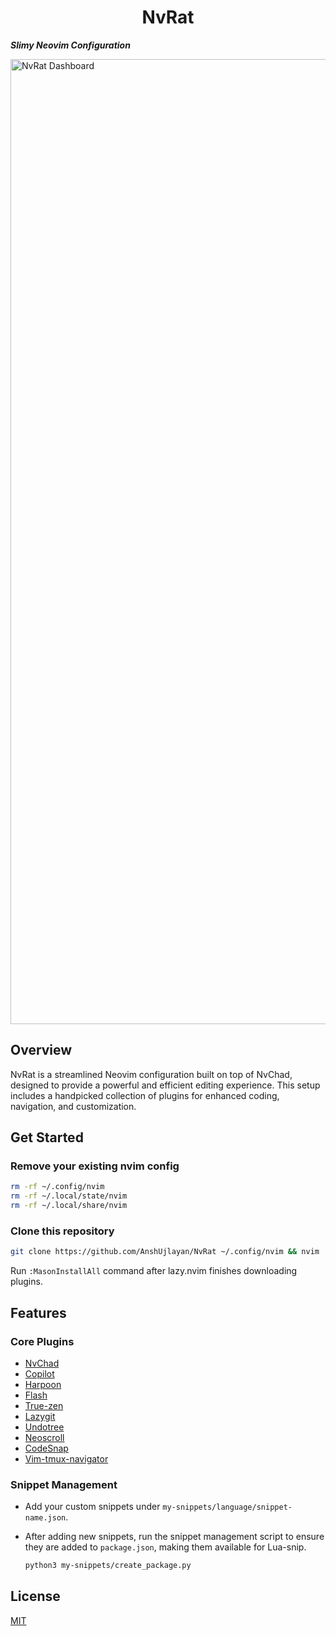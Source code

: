 <h1 align="center">NvRat</h1>

**_Slimy Neovim Configuration_**

<img width="1544" alt="NvRat Dashboard" src="https://github.com/user-attachments/assets/be0ec0fa-4179-4aa0-ae58-722b2f49d0da" />

## Overview

NvRat is a streamlined Neovim configuration built on top of NvChad, designed to provide a powerful and efficient editing experience. This setup includes a handpicked collection of plugins for enhanced coding, navigation, and customization.

## Get Started

### Remove your existing nvim config

```bash
rm -rf ~/.config/nvim
rm -rf ~/.local/state/nvim
rm -rf ~/.local/share/nvim
```

### Clone this repository

```bash
git clone https://github.com/AnshUjlayan/NvRat ~/.config/nvim && nvim
```

Run `:MasonInstallAll` command after lazy.nvim finishes downloading plugins.

## Features

### Core Plugins

- [NvChad](https://github.com/NvChad/NvChad)
- [Copilot](https://github.com/github/copilot.vim)
- [Harpoon](https://github.com/ThePrimeagen/harpoon/tree/harpoon2)
- [Flash](https://github.com/folke/flash.nvim)
- [True-zen](https://github.com/pocco81/true-zen.nvim)
- [Lazygit](https://github.com/kdheepak/lazygit.nvim)
- [Undotree](https://github.com/mbbill/undotree)
- [Neoscroll](https://github.com/karb94/neoscroll.nvim)
- [CodeSnap](https://github.com/mistricky/codesnap.nvim)
- [Vim-tmux-navigator](https://github.com/christoomey/vim-tmux-navigator)

### Snippet Management

- Add your custom snippets under `my-snippets/language/snippet-name.json`.
- After adding new snippets, run the snippet management script to ensure they are added to `package.json`, making them available for Lua-snip.

  ```bash
  python3 my-snippets/create_package.py
  ```

## License

[MIT](LICENSE)
